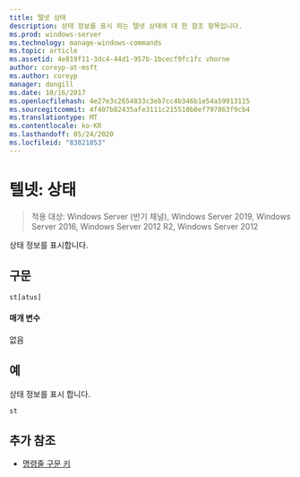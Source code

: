 ```yaml
---
title: 텔넷 상태
description: 상태 정보를 표시 하는 텔넷 상태에 대 한 참조 항목입니다.
ms.prod: windows-server
ms.technology: manage-windows-commands
ms.topic: article
ms.assetid: 4e819f11-3dc4-44d1-957b-1bcecf9fc1fc vhorne
author: coreyp-at-msft
ms.author: coreyp
manager: dongill
ms.date: 10/16/2017
ms.openlocfilehash: 4e27e3c2654833c3eb7cc4b346b1e54a59913115
ms.sourcegitcommit: 4f407b82435afe3111c215510b0ef797863f9cb4
ms.translationtype: MT
ms.contentlocale: ko-KR
ms.lasthandoff: 05/24/2020
ms.locfileid: "83821053"
---
```

# <a name="telnet-status"></a>텔넷: 상태

> 적용 대상: Windows Server (반기 채널), Windows Server 2019, Windows Server 2016, Windows Server 2012 R2, Windows Server 2012

상태 정보를 표시합니다.

## <a name="syntax"></a>구문
```
st[atus]
```
#### <a name="parameters"></a>매개 변수
없음
## <a name="examples"></a>예
상태 정보를 표시 합니다.
```
st
```
## <a name="additional-references"></a>추가 참조
- [명령줄 구문 키](command-line-syntax-key.md)
